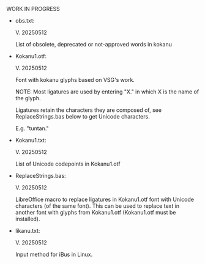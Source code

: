 WORK IN PROGRESS

- obs.txt:
  
  V. 20250512

  List of obsolete, deprecated or not-approved words in kokanu

- Kokanu1.otf:

  V. 20250512

  Font with kokanu glyphs based on VSG's work.

  NOTE: Most ligatures are used by entering "X." in which
  X is the name of the glyph.

  Ligatures retain the characters they are composed of, see ReplaceStrings.bas below to get
  Unicode characters.
  
  E.g. "tuntan."

- Kokanu1.txt:

  V. 20250512

  List of Unicode codepoints in Kokanu1.otf
  
- ReplaceStrings.bas:

  V. 20250512

  LibreOffice macro to replace ligatures in Kokanu1.otf font with
  Unicode characters (of the same font). This can be used to replace
  text in another font with glyphs from Kokanu1.otf (Kokanu1.otf 
  must be installed).
  

- likanu.txt:

  V. 20250512

  Input method for iBus in Linux.
